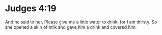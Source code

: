 # Judges 4:19

And he said to her, Please give me a little water to drink, for I am thirsty. So she opened a skin of milk and gave him a drink and covered him.
